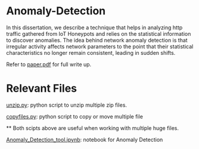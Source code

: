 # Anomaly-Detection
In this dissertation, we describe a technique that helps in analyzing http traffic gathered from IoT Honeypots and relies on the statistical information to discover anomalies. The idea behind network anomaly detection is that irregular activity affects network parameters to the point that their statistical characteristics no longer remain consistent, leading in sudden shifts. 

Refer to [paper.pdf](https://github.com/M-uhaimin/Anomaly-Detection/blob/main/paper.pdf) for full write up.

# Relevant Files

[unzip.py](https://github.com/M-uhaimin/Anomaly-Detection/blob/main/unzip.py): python script to unzip multiple zip files. 

[copyfiles.py](https://github.com/M-uhaimin/Anomaly-Detection/blob/main/copyfiles.py): python script to copy or move multiple file

** Both scipts above are useful when working with multiple huge files.

[Anomaly_Detection_tool.ipynb](https://github.com/M-uhaimin/Anomaly-Detection/blob/main/Anomaly_Detection_tool.ipynb): notebook for Anomaly Detection

 

